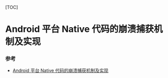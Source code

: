 [TOC]

# Android 平台 Native 代码的崩溃捕获机制及实现

### 参考

* [Android 平台 Native 代码的崩溃捕获机制及实现](https://mp.weixin.qq.com/s/g-WzYF3wWAljok1XjPoo7w?)

